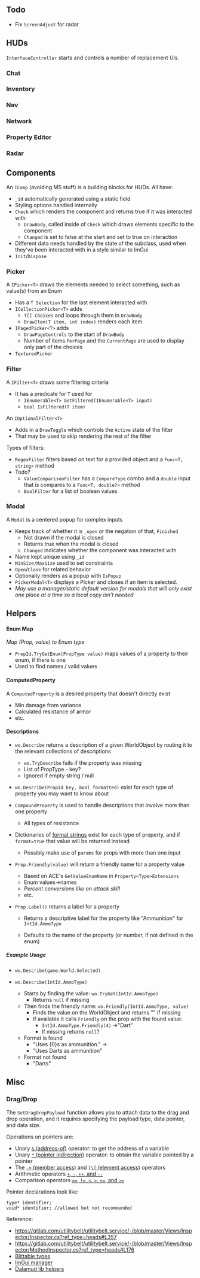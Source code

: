## Todo

* Fix `ScreenAdjust` for radar


## HUDs

`InterfaceController` starts and controls a number of replacement UIs.



### Chat



### Inventory



### Nav



### Network



### Property Editor



### Radar

### 



## Components

An `IComp` (avoiding MS stuff) is a building blocks for HUDs.  All have:

* `_id` automatically generated using a static field
* Styling options handled internally 
* `Check` which renders the component and returns true if it was interacted with
  * `DrawBody`, called inside of `Check` which draws elements specific to the component
  * `Changed` is set to false at the start and set to true on interaction
* Different data needs handled by the state of the subclass, used when they've been interacted with in a style similar to ImGui
* `Init`/`Dispose` 





### Picker

A `IPicker<T>` draws the elements needed to select something, such as value(s) from an Enum

* Has a `T Selection` for the last element interacted with
* `ICollectionPicker<T>` adds 
  * `T[] Choices` and loops through them in `DrawBody` 
  * `DrawItem(T item, int index)` renders each item
* `IPagedPicker<T>` adds
  * `DrawPageControls` to the start of `DrawBody` 
  * Number of items `PerPage` and the `CurrentPage` are used to display only part of the choices
* `TexturedPicker` 



### Filter

A `IFilter<T>` draws some filtering criteria

* It has a predicate for `T` used for
  * `IEnumerable<T> GetFiltered(IEnumerable<T> input)`
  * `bool IsFiltered(T item)`



An `IOptionalFilter<T>` 

* Adds in a `DrawToggle` which controls the `Active` state of the filter
* That may be used to skip rendering the rest of the filter



Types of filters:

* `RegexFilter` filters based on text for a provided object and a `Func<T, string>` method
* Todo?
  * `ValueComparisonFilter` has a `CompareType` combo and a `double` input that is compares to a `Func<T, double?>` method
  * `BoolFilter` for a list of boolean values

### Modal

A `Modal` is a centered popup for complex inputs

* Keeps track of whether it is `_open` or the negation of that, `Finished`
  * Not drawn if the modal is closed
  * Returns true when the modal is closed
  * `Changed` indicates whether the component was interacted with
* Name kept unique using `_id`
*  `MinSize/MaxSize` used to set constraints
* `Open`/`Close` for related behavior
* Optionally renders as a popup with `IsPopup`
* `PickerModal<T>` displays a Picker and closes if an item is selected.
* *May use a manager/static default version for modals that will only exist one place at a time so a local copy isn't needed*





## Helpers

#### Enum Map

*Map (Prop, value) to Enum type*



* `PropId.TryGetEnum(PropType value)` maps values of a property to their enum, if there is one
* Used to find names / valid values





#### ComputedProperty

A `ComputedProperty` is a desired property that doesn't directly exist

* Min damage from variance
* Calculated resistance of armor
* etc.



#### Descriptions

* `wo.Describe` returns a description of a given WorldObject by routing it to the relevant collections of descriptions

  * `wo.TryDescribe` fails if the property was missing
  * List of PropType - key?
  * Ignored if empty string / null

* `wo.Describe(PropId key, bool formatted)` exist for each type of property you may want to know about

* `CompoundProperty` is used to handle descriptions that involve more than one property

  * All types of resistance
  
* Dictionaries of [format strings](https://learn.microsoft.com/en-us/dotnet/api/system.string.format?view=net-8.0) exist for each type of property, and if `format=true` that value will be returned instead

  * Possibly make use of `params` for props with more than one input

* `Prop.Friendly(value)` will return a friendly name for a property value

  * Based on ACE's  `GetValueEnumName` in `Property<Type>Extensions`
  * Enum values->names
  * *Percent conversions like on attack skill*
  * etc.

* `Prop.Label()` returns a label for a property

  * Returns a descriptive label for the property like "Ammunition" for `IntId.AmmoType` 

  * Defaults to the name of the property (or number, if not defined in the enum)

    

##### Example Usage

* `wo.Describe(game.World.Selected)` 
  
* `wo.Describe(IntId.AmmoType)` 
  * Starts by finding the value:
    `wo.TryGet(IntId.AmmoType)`
    * Returns `null` if missing
  * Then finds the friendly name:
    `wo.Friendly(IntId.AmmoType, value)`  
    * Finds the value on the WorldObject and returns "" if missing
    * If available it calls `Friendly` on the prop with the found value:
      * `IntId.AmmoType.Friendly(4)` ->"Dart"
      * If missing returns `null`?
  * Format is found
    * "Uses {0}s as ammunition." -> 
    * "Uses Darts as ammunition"
  * Format not found
    * "Darts"









## Misc

### Drag/Drop

The `SetDragDropPayload` function allows you to attach data  to the drag and drop operation, and it requires specifying the payload  type, data pointer, and data size.



Operations on pointers are:

* Unary [`&` (address-of)](https://learn.microsoft.com/en-us/dotnet/csharp/language-reference/operators/pointer-related-operators#address-of-operator-) operator: to get the address of a variable
* Unary [`*` (pointer indirection)](https://learn.microsoft.com/en-us/dotnet/csharp/language-reference/operators/pointer-related-operators#pointer-indirection-operator-) operator: to obtain the variable pointed by a pointer
* The [`->` (member access)](https://learn.microsoft.com/en-us/dotnet/csharp/language-reference/operators/pointer-related-operators#pointer-member-access-operator--) and [`[\]` (element access)](https://learn.microsoft.com/en-us/dotnet/csharp/language-reference/operators/pointer-related-operators#pointer-element-access-operator-) operators
* Arithmetic operators [`+`, `-`, `++`, and `--`](https://learn.microsoft.com/en-us/dotnet/csharp/language-reference/operators/pointer-related-operators#pointer-arithmetic-operators)
* Comparison operators [`==`, `!=`, `<`, `>`, `<=`, and `>=`](https://learn.microsoft.com/en-us/dotnet/csharp/language-reference/operators/pointer-related-operators#pointer-comparison-operators)



Pointer declarations look like:

```
type* identifier;
void* identifier; //allowed but not recommended
```





Reference:

* https://gitlab.com/utilitybelt/utilitybelt.service/-/blob/master/Views/Inspector/Inspector.cs?ref_type=heads#L357
* https://gitlab.com/utilitybelt/utilitybelt.service/-/blob/master/Views/Inspector/MethodInspector.cs?ref_type=heads#L176
* [Blittable types](https://learn.microsoft.com/en-us/dotnet/framework/interop/blittable-and-non-blittable-types)
* [ImGui manager](https://github.com/JaThePlayer/Rysy/blob/3e2c675e43c0a1bfcf88bbae71963e3c2a4f167a/Rysy/Gui/ImGuiManager.cs#L482)
* [Dalamud lib helpers](https://github.com/NightmareXIV/ECommons/blob/aa5305f34b24a7c6955c864675244b8ff5fddfcb/ECommons/ImGuiMethods/ImGuiDragDrop.cs)
